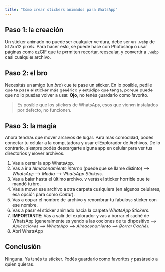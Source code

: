 ```yaml
---
title: "Cómo crear stickers animados para WhatsApp"
---
```


## Paso 1: la creación
Un sticker animado no puede ser cualquier verdura, debe ser un `.webp` de 512x512 pixels. Para hacer esto, se puede hace con Photoshop o usar páginas como [ezGIF](https://ezgif.com/) que te permiten recortar, reescalar, y convertir a `.webp` casi cualquier archivo.

## Paso 2: el bro
Necesitás un amigo (un _bro_) que te pase un sticker. En lo posible, pedile que te pase el sticker más genérico y estúdipo que tenga, porque puede que no lo puedas volver a usar. **Ojo**, no tenés guardarlo como favorito.

> Es posible que los stickers de WhatsApp, esos que vienen instalados por defecto, no funcionen.

## Paso 3: la magia
Ahora tendrás que mover archivos de lugar. Para más comodidad, podés conectar tu celular a la computadora y usar el Explorador de Archivos. De lo contrario, siempre podés descargarte alguna app en celular para ver tus directorios y mover archivos.


1. Vas a cerrar la app WhatsApp.
2. Vas a ir a _Almacenamiento interno_ (puede que se llame distinto) --> _WhatsApp_ --> _Media_ --> _WhatsApp Stickers_.
3. Vas a bajar hasta el último archivo, y verás el sticker horrible que te mandó tu bro.
4. Vas a mover ese archivo a otra carpeta cualquiera (en algunos celulares, esa opción para como _Cortar_).
5. Vas a copiar el nombre del archivo y renombrar tu fabuloso sticker con ese nombre.
6. Vas a pasar el sticker animado hacia la carpeta _WhatsApp Stickers_.
7. **IMPORTANTE**: Vas a salir del explorador y vas a borrar el caché de WhatsApp (generalmente es yendo a las opciones de tu dispositivo --> _Aplicaciones_ --> _WhatsApp_ --> _Almacenamiento_ --> _Borrar Caché_).
8. Abrí WhatsApp

## Conclusión
Ninguna. Ya tenés tu sticker. Podés guardarlo como favoritos y pasárselo a quien quieras.